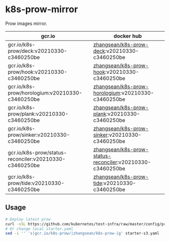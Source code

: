 # k8s-prow-mirror

Prow images mirror.

gcr.io | docker hub
---|---
gcr.io/k8s-prow/deck:v20210330-c3460250be | [zhangsean/k8s-prow-deck](https://hub.docker.com/r/zhangsean/k8s-prow-deck):v20210330-c3460250be
gcr.io/k8s-prow/hook:v20210330-c3460250be | [zhangsean/k8s-prow-hook](https://hub.docker.com/r/zhangsean/k8s-prow-hook):v20210330-c3460250be
gcr.io/k8s-prow/horologium:v20210330-c3460250be | [zhangsean/k8s-prow-horologium](https://hub.docker.com/r/zhangsean/k8s-prow-horologium):v20210330-c3460250be
gcr.io/k8s-prow/plank:v20210330-c3460250be | [zhangsean/k8s-prow-plank](https://hub.docker.com/r/zhangsean/k8s-prow-plank):v20210330-c3460250be
gcr.io/k8s-prow/sinker:v20210330-c3460250be | [zhangsean/k8s-prow-sinker](https://hub.docker.com/r/zhangsean/k8s-prow-sinker):v20210330-c3460250be
gcr.io/k8s-prow/status-reconciler:v20210330-c3460250be | [zhangsean/k8s-prow-status-reconciler](https://hub.docker.com/r/zhangsean/k8s-prow-status-reconciler):v20210330-c3460250be
gcr.io/k8s-prow/tide:v20210330-c3460250be | [zhangsean/k8s-prow-tide](https://hub.docker.com/r/zhangsean/k8s-prow-tide):v20210330-c3460250be

## Usage

```bash
# Deploy latest prow
curl -sSL https://github.com/kubernetes/test-infra/raw/master/config/prow/cluster/starter-s3.yaml | sed 's|gcr.io/k8s-prow/|zhangsean/k8s-prow-|g' | kubectl apply -f -
# Or change local starter.yaml
sed -i '' 's|gcr.io/k8s-prow/|zhangsean/k8s-prow-|g' starter-s3.yaml
```

